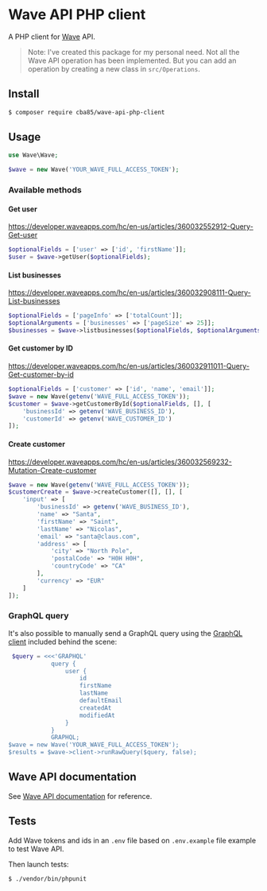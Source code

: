 # Wave API PHP client

A PHP client for [Wave](https://www.waveapps.com/) API.

> Note: I've created this package for my personal need. Not all the Wave API operation has been implemented. But you can add an operation by creating a new class in `src/Operations`.

## Install

```bash
$ composer require cba85/wave-api-php-client
```

## Usage

```php
use Wave\Wave;

$wave = new Wave('YOUR_WAVE_FULL_ACCESS_TOKEN');
```

### Available methods

#### Get user

https://developer.waveapps.com/hc/en-us/articles/360032552912-Query-Get-user

```php
$optionalFields = ['user' => ['id', 'firstName']];
$user = $wave->getUser($optionalFields);
```

#### List businesses

https://developer.waveapps.com/hc/en-us/articles/360032908111-Query-List-businesses

```php
$optionalFields = ['pageInfo' => ['totalCount']];
$optionalArguments = ['businesses' => ['pageSize' => 25]];
$businesses = $wave->listbusinesses($optionalFields, $optionalArguments);
```

#### Get customer by ID

https://developer.waveapps.com/hc/en-us/articles/360032911011-Query-Get-customer-by-id

```php
$optionalFields = ['customer' => ['id', 'name', 'email']];
$wave = new Wave(getenv('WAVE_FULL_ACCESS_TOKEN'));
$customer = $wave->getCustomerById($optionalFields, [], [
    'businessId' => getenv('WAVE_BUSINESS_ID'),
    'customerId' => getenv('WAVE_CUSTOMER_ID')
]);
```

#### Create customer

https://developer.waveapps.com/hc/en-us/articles/360032569232-Mutation-Create-customer

```php
$wave = new Wave(getenv('WAVE_FULL_ACCESS_TOKEN'));
$customerCreate = $wave->createCustomer([], [], [
    'input' => [
        'businessId' => getenv('WAVE_BUSINESS_ID'),
        'name' => "Santa",
        'firstName' => "Saint",
        'lastName' => "Nicolas",
        'email' => "santa@claus.com",
        'address' => [
            'city' => "North Pole",
            'postalCode' => "H0H H0H",
            'countryCode' => "CA"
        ],
        'currency' => "EUR"
    ]
]);
```

### GraphQL query

It's also possible to manually send a GraphQL query using the [GraphQL client](https://github.com/mghoneimy/php-graphql-client) included behind the scene:

```php
 $query = <<<'GRAPHQL'
            query {
                user {
                    id
                    firstName
                    lastName
                    defaultEmail
                    createdAt
                    modifiedAt
                }
            }
            GRAPHQL;
$wave = new Wave('YOUR_WAVE_FULL_ACCESS_TOKEN');
$results = $wave->client->runRawQuery($query, false);
```

## Wave API documentation

See [Wave API documentation](https://developer.waveapps.com/hc/en-us/articles/360019968212) for reference.

## Tests

Add Wave tokens and ids in an `.env` file based on `.env.example` file example to test Wave API.

Then launch tests:

```bash
$ ./vendor/bin/phpunit
```
